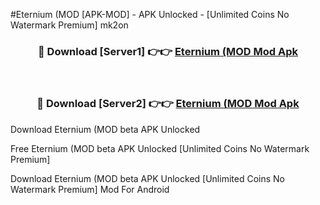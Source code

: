 #Eternium (MOD [APK-MOD] - APK Unlocked - [Unlimited Coins No Watermark Premium] mk2on



<div align="center">

<h3>🔴 Download [Server1] 👉👉 <a href="https://momento.my/?title=Eternium_(MOD">Eternium (MOD Mod Apk</a></h3><br>

<h3>🔴 Download [Server2] 👉👉 <a href="https://momento.my/?title=Eternium_(MOD">Eternium (MOD Mod Apk</a></h3>
</div>



Download Eternium (MOD beta APK Unlocked

Free Eternium (MOD beta APK Unlocked [Unlimited Coins No Watermark Premium]

Download Eternium (MOD beta APK Unlocked [Unlimited Coins No Watermark Premium] Mod For Android
